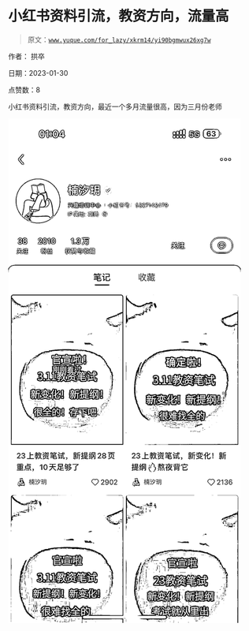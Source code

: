 # 小红书资料引流，教资方向，流量高

> 原文：[`www.yuque.com/for_lazy/xkrm14/yi90bgmwux26xg7w`](https://www.yuque.com/for_lazy/xkrm14/yi90bgmwux26xg7w)

作者： 拱卒 

日期：2023-01-30 

点赞数：8 

小红书资料引流，教资方向，最近一个多月流量很高，因为三月份老师 

![](img/5195d0e00ce59bfcb47e166651f54c11.png) 

